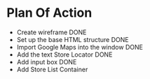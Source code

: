 # Plan Of Action

- Create wireframe DONE
- Set up the base HTML structure DONE 
- Import Google Maps into the window DONE
- Add the text Store Locator DONE 
- Add input box DONE
- Add Store List Container